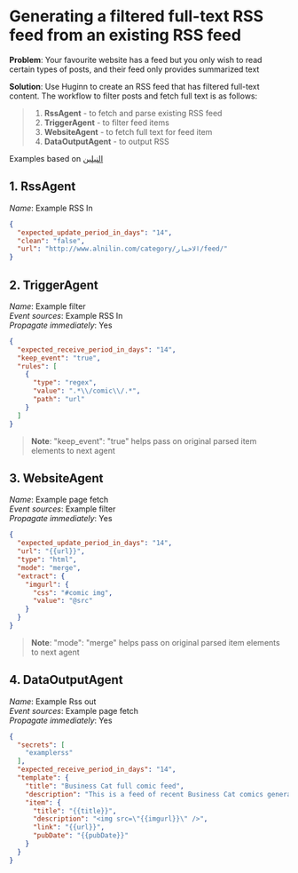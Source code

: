 # Generating a filtered full-text RSS feed from an existing RSS feed


__Problem__: Your favourite website has a feed but you only wish to read certain types of posts, and their feed only provides summarized text

__Solution__: Use Huginn to create an RSS feed that has filtered full-text content. The workflow to filter posts and fetch full text is as follows:

> 1. __RssAgent__ - to fetch and parse existing RSS feed
> 2. __TriggerAgent__ - to filter feed items
> 3. __WebsiteAgent__ - to fetch full text for feed item
> 4. __DataOutputAgent__ - to output RSS

Examples based on [النيلين](http://www.alnilin.com/category/الاخبار/feed/)

## 1. RssAgent

_Name_: Example RSS In

``` json
{
  "expected_update_period_in_days": "14",
  "clean": "false",
  "url": "http://www.alnilin.com/category/الاخبار/feed/"
}
```

## 2. TriggerAgent

_Name_: Example filter  
_Event sources_: Example RSS In  
_Propagate immediately_: Yes  

``` json
{
  "expected_receive_period_in_days": "14",
  "keep_event": "true",
  "rules": [
    {
      "type": "regex",
      "value": ".*\\/comic\\/.*",
      "path": "url"
    }
  ]
}
```

> __Note__: "keep_event": "true" helps pass on original parsed item elements to next agent


## 3. WebsiteAgent

_Name_: Example page fetch  
_Event sources_: Example filter  
_Propagate immediately_: Yes  

``` json
{
  "expected_update_period_in_days": "14",
  "url": "{{url}}",
  "type": "html",
  "mode": "merge",
  "extract": {
    "imgurl": {
      "css": "#comic img",
      "value": "@src"
    }
  }
}
```

> __Note__: "mode": "merge" helps pass on original parsed item elements to next agent


## 4. DataOutputAgent

_Name_: Example Rss out  
_Event sources_: Example page fetch  
_Propagate immediately_: Yes  

``` json
{
  "secrets": [
    "examplerss"
  ],
  "expected_receive_period_in_days": "14",
  "template": {
    "title": "Business Cat full comic feed",
    "description": "This is a feed of recent Business Cat comics generated by Huginn",
    "item": {
      "title": "{{title}}",
      "description": "<img src=\"{{imgurl}}\" />",
      "link": "{{url}}",
      "pubDate": "{{pubDate}}"
    }
  }
}
```